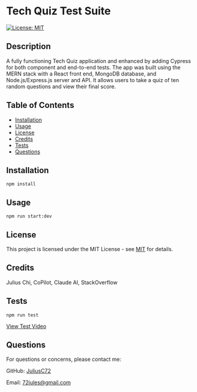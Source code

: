 # Tech Quiz Test Suite
[![License: MIT](https://img.shields.io/badge/License-MIT-yellow.svg)](https://opensource.org/licenses/MIT)

## Description

A fully functioning Tech Quiz application and enhanced by adding Cypress for both component and end-to-end tests. The app was built using the MERN stack with a React front end, MongoDB database, and Node.js/Express.js server and API. It allows users to take a quiz of ten random questions and view their final score.

## Table of Contents

- [Installation](#installation)
- [Usage](#usage)
- [License](#license)
- [Credits](#credits)
- [Tests](#tests)
- [Questions](#questions)

## Installation

```
npm install
```

## Usage

```
npm run start:dev
```

## License

This project is licensed under the MIT License - see [MIT](https://opensource.org/licenses/MIT) for details.

## Credits

Julius Chi, CoPilot, Claude AI, StackOverflow

## Tests

```
npm run test
```
[View Test Video](https://drive.google.com/file/d/1S2QyLBk-QATlgQb0NeaRQOmGO5q2dqpb/view?usp=sharing)

## Questions

For questions or concerns, please contact me:

GitHub: [JuliusC72](https://github.com/JuliusC72)

Email: [72jules@gmail.com](mailto:72jules@gmail.com)
